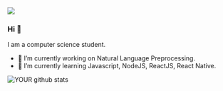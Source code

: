 <img src="https://github.com/pr2tik1/pr2tik1/blob/master/IMAGE-NAME">

### Hi 👋

I am a computer science student.
- 🔭 I’m currently working on Natural Language Preprocessing.
- 🌱 I’m currently learning Javascript, NodeJS, ReactJS, React Native.

![YOUR github stats](https://github-readme-stats.vercel.app/api?username=HenzoVz)

